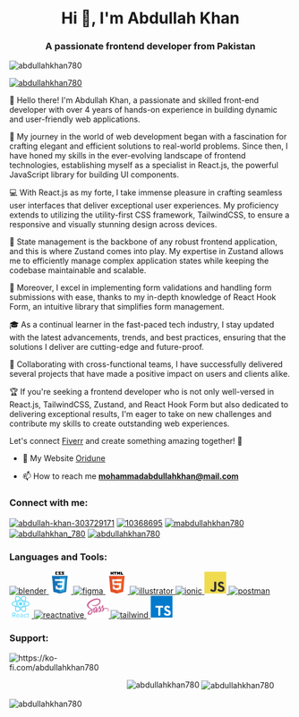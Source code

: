 <h1 align="center">Hi 👋, I'm Abdullah Khan</h1>
<h3 align="center">A passionate frontend developer from Pakistan</h3>

<p align="left"> <img src="https://komarev.com/ghpvc/?username=abdullahkhan780&label=Profile%20views&color=0e75b6&style=flat" alt="abdullahkhan780" /> </p>

<p align="left"> <a href="https://github.com/ryo-ma/github-profile-trophy"><img src="https://github-profile-trophy.vercel.app/?username=abdullahkhan780" alt="abdullahkhan780" /></a> </p>

👋 Hello there! I'm Abdullah Khan, a passionate and skilled front-end developer with over 4 years of hands-on experience in building dynamic and user-friendly web applications.

🚀 My journey in the world of web development began with a fascination for crafting elegant and efficient solutions to real-world problems. Since then, I have honed my skills in the ever-evolving landscape of frontend technologies, establishing myself as a specialist in React.js, the powerful JavaScript library for building UI components.

💻 With React.js as my forte, I take immense pleasure in crafting seamless user interfaces that deliver exceptional user experiences. My proficiency extends to utilizing the utility-first CSS framework, TailwindCSS, to ensure a responsive and visually stunning design across devices.

🔄 State management is the backbone of any robust frontend application, and this is where Zustand comes into play. My expertise in Zustand allows me to efficiently manage complex application states while keeping the codebase maintainable and scalable.

📝 Moreover, I excel in implementing form validations and handling form submissions with ease, thanks to my in-depth knowledge of React Hook Form, an intuitive library that simplifies form management.

🎓 As a continual learner in the fast-paced tech industry, I stay updated with the latest advancements, trends, and best practices, ensuring that the solutions I deliver are cutting-edge and future-proof.

🌟 Collaborating with cross-functional teams, I have successfully delivered several projects that have made a positive impact on users and clients alike.

🏆 If you're seeking a frontend developer who is not only well-versed in React.js, TailwindCSS, Zustand, and React Hook Form but also dedicated to delivering exceptional results, I'm eager to take on new challenges and contribute my skills to create outstanding web experiences.

Let's connect [Fiverr](https://www.fiverr.com/users/kingofdesigns1) and create something amazing together! 🤝

- 🚀 My Website [Oridune](https://oridune.com)

- 📫 How to reach me **mohammadabdullahkhan@mail.com**

<h3 align="left">Connect with me:</h3>
<p align="left">
<a href="https://linkedin.com/in/abdullah-khan-303729171" target="blank"><img align="center" src="https://raw.githubusercontent.com/rahuldkjain/github-profile-readme-generator/master/src/images/icons/Social/linked-in-alt.svg" alt="abdullah-khan-303729171" height="30" width="40" /></a>
<a href="https://stackoverflow.com/users/10368695" target="blank"><img align="center" src="https://raw.githubusercontent.com/rahuldkjain/github-profile-readme-generator/master/src/images/icons/Social/stack-overflow.svg" alt="10368695" height="30" width="40" /></a>
<a href="https://fb.com/mabdullahkhan780" target="blank"><img align="center" src="https://raw.githubusercontent.com/rahuldkjain/github-profile-readme-generator/master/src/images/icons/Social/facebook.svg" alt="mabdullahkhan780" height="30" width="40" /></a>
<a href="https://instagram.com/abdullahkhan_780" target="blank"><img align="center" src="https://raw.githubusercontent.com/rahuldkjain/github-profile-readme-generator/master/src/images/icons/Social/instagram.svg" alt="abdullahkhan_780" height="30" width="40" /></a>
<a href="https://dribbble.com/abdullahkhan780" target="blank"><img align="center" src="https://raw.githubusercontent.com/rahuldkjain/github-profile-readme-generator/master/src/images/icons/Social/dribbble.svg" alt="abdullahkhan780" height="30" width="40" /></a>
</p>

<h3 align="left">Languages and Tools:</h3>
<p align="left"> <a href="https://www.blender.org/" target="_blank" rel="noreferrer"> <img src="https://download.blender.org/branding/community/blender_community_badge_white.svg" alt="blender" width="40" height="40"/> </a> <a href="https://www.w3schools.com/css/" target="_blank" rel="noreferrer"> <img src="https://raw.githubusercontent.com/devicons/devicon/master/icons/css3/css3-original-wordmark.svg" alt="css3" width="40" height="40"/> </a> <a href="https://www.figma.com/" target="_blank" rel="noreferrer"> <img src="https://www.vectorlogo.zone/logos/figma/figma-icon.svg" alt="figma" width="40" height="40"/> </a> <a href="https://www.w3.org/html/" target="_blank" rel="noreferrer"> <img src="https://raw.githubusercontent.com/devicons/devicon/master/icons/html5/html5-original-wordmark.svg" alt="html5" width="40" height="40"/> </a> <a href="https://www.adobe.com/in/products/illustrator.html" target="_blank" rel="noreferrer"> <img src="https://www.vectorlogo.zone/logos/adobe_illustrator/adobe_illustrator-icon.svg" alt="illustrator" width="40" height="40"/> </a> <a href="https://ionicframework.com" target="_blank" rel="noreferrer"> <img src="https://upload.wikimedia.org/wikipedia/commons/d/d1/Ionic_Logo.svg" alt="ionic" width="40" height="40"/> </a> <a href="https://developer.mozilla.org/en-US/docs/Web/JavaScript" target="_blank" rel="noreferrer"> <img src="https://raw.githubusercontent.com/devicons/devicon/master/icons/javascript/javascript-original.svg" alt="javascript" width="40" height="40"/> </a> <a href="https://postman.com" target="_blank" rel="noreferrer"> <img src="https://www.vectorlogo.zone/logos/getpostman/getpostman-icon.svg" alt="postman" width="40" height="40"/> </a> <a href="https://reactjs.org/" target="_blank" rel="noreferrer"> <img src="https://raw.githubusercontent.com/devicons/devicon/master/icons/react/react-original-wordmark.svg" alt="react" width="40" height="40"/> </a> <a href="https://reactnative.dev/" target="_blank" rel="noreferrer"> <img src="https://reactnative.dev/img/header_logo.svg" alt="reactnative" width="40" height="40"/> </a> <a href="https://sass-lang.com" target="_blank" rel="noreferrer"> <img src="https://raw.githubusercontent.com/devicons/devicon/master/icons/sass/sass-original.svg" alt="sass" width="40" height="40"/> </a> <a href="https://tailwindcss.com/" target="_blank" rel="noreferrer"> <img src="https://www.vectorlogo.zone/logos/tailwindcss/tailwindcss-icon.svg" alt="tailwind" width="40" height="40"/> </a> <a href="https://www.typescriptlang.org/" target="_blank" rel="noreferrer"> <img src="https://raw.githubusercontent.com/devicons/devicon/master/icons/typescript/typescript-original.svg" alt="typescript" width="40" height="40"/> </a> </p>

<h3 align="left">Support:</h3>
<p><a href="https://ko-fi.com/https://ko-fi.com/abdullahkhan780"> <img align="left" src="https://cdn.ko-fi.com/cdn/kofi3.png?v=3" height="50" width="210" alt="https://ko-fi.com/abdullahkhan780" /></a></p><br><br>

<p><img align="left" src="https://github-readme-stats.vercel.app/api/top-langs?username=abdullahkhan780&show_icons=true&locale=en&layout=compact" alt="abdullahkhan780" /></p>

<p>&nbsp;<img align="center" src="https://github-readme-stats.vercel.app/api?username=abdullahkhan780&show_icons=true&locale=en" alt="abdullahkhan780" /></p>

<p><img align="center" src="https://github-readme-streak-stats.herokuapp.com/?user=abdullahkhan780&" alt="abdullahkhan780" /></p>
